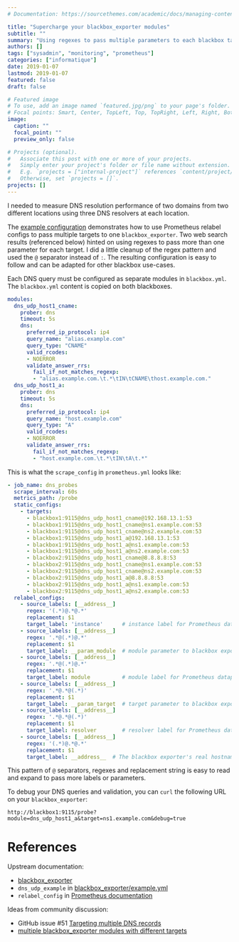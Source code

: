 ```yaml
---
# Documentation: https://sourcethemes.com/academic/docs/managing-content/

title: "Supercharge your blackbox_exporter modules"
subtitle: ""
summary: "Using regexes to pass multiple parameters to each blackbox target."
authors: []
tags: ["sysadmin", "monitoring", "prometheus"]
categories: ["informatique"]
date: 2019-01-07
lastmod: 2019-01-07
featured: false
draft: false

# Featured image
# To use, add an image named `featured.jpg/png` to your page's folder.
# Focal points: Smart, Center, TopLeft, Top, TopRight, Left, Right, BottomLeft, Bottom, BottomRight.
image:
  caption: ""
  focal_point: ""
  preview_only: false

# Projects (optional).
#   Associate this post with one or more of your projects.
#   Simply enter your project's folder or file name without extension.
#   E.g. `projects = ["internal-project"]` references `content/project/deep-learning/index.md`.
#   Otherwise, set `projects = []`.
projects: []
---
```


I needed to measure DNS resolution performance
of two domains from two different locations
using three DNS resolvers at each location.

The [example configuration](https://github.com/prometheus/blackbox_exporter#prometheus-configuration)
demonstrates how to use Prometheus relabel configs
to pass multiple targets to one `blackbox_exporter`.
Two web search results (referenced below) hinted on using regexes
to pass more than one parameter for each target.
I did a little cleanup of the regex pattern
and used the `@` separator instead of `:`.
The resulting configuration is easy to follow and
can be adapted for other blackbox use-cases.

Each DNS query must be configured as separate modules in `blackbox.yml`.
The `blackbox.yml` content is copied on both blackboxes.

```yaml
modules:
  dns_udp_host1_cname:
    prober: dns
    timeout: 5s
    dns:
      preferred_ip_protocol: ip4
      query_name: "alias.example.com"
      query_type: "CNAME"
      valid_rcodes:
      - NOERROR
      validate_answer_rrs:
        fail_if_not_matches_regexp:
        - "alias.example.com.\t.*\tIN\tCNAME\thost.example.com."
  dns_udp_host1_a:
    prober: dns
    timeout: 5s
    dns:
      preferred_ip_protocol: ip4
      query_name: "host.example.com"
      query_type: "A"
      valid_rcodes:
      - NOERROR
      validate_answer_rrs:
        fail_if_not_matches_regexp:
        - "host.example.com.\t.*\tIN\tA\t.*"
```

This is what the `scrape_config` in `prometheus.yml` looks like:

```yaml
- job_name: dns_probes
  scrape_interval: 60s
  metrics_path: /probe
  static_configs:
    - targets:
      - blackbox1:9115@dns_udp_host1_cname@192.168.13.1:53
      - blackbox1:9115@dns_udp_host1_cname@ns1.example.com:53
      - blackbox1:9115@dns_udp_host1_cname@ns2.example.com:53
      - blackbox1:9115@dns_udp_host1_a@192.168.13.1:53
      - blackbox1:9115@dns_udp_host1_a@ns1.example.com:53
      - blackbox1:9115@dns_udp_host1_a@ns2.example.com:53
      - blackbox2:9115@dns_udp_host1_cname@8.8.8.8:53
      - blackbox2:9115@dns_udp_host1_cname@ns1.example.com:53
      - blackbox2:9115@dns_udp_host1_cname@ns2.example.com:53
      - blackbox2:9115@dns_udp_host1_a@8.8.8.8:53
      - blackbox2:9115@dns_udp_host1_a@ns1.example.com:53
      - blackbox2:9115@dns_udp_host1_a@ns2.example.com:53
  relabel_configs:
    - source_labels: [__address__]
      regex: '(.*)@.*@.*'
      replacement: $1
      target_label: 'instance'      # instance label for Prometheus datapoints
    - source_labels: [__address__]
      regex: '.*@(.*)@.*'
      replacement: $1
      target_label: __param_module  # module parameter to blackbox exporter
    - source_labels: [__address__]
      regex: '.*@(.*)@.*'
      replacement: $1
      target_label: module          # module label for Prometheus datapoints
    - source_labels: [__address__]
      regex: '.*@.*@(.*)'
      replacement: $1
      target_label: __param_target  # target parameter to blackbox exporter
    - source_labels: [__address__]
      regex: '.*@.*@(.*)'
      replacement: $1
      target_label: resolver        # resolver label for Prometheus datapoints
    - source_labels: [__address__]
      regex: '(.*)@.*@.*'
      replacement: $1
      target_label: __address__  # The blackbox exporter's real hostname:port.
```

This pattern of `@` separators, regexes and replacement string
is easy to read and expand to pass more labels or parameters.

To debug your DNS queries and validation, you can `curl` the following URL on your `blackbox_exporter`:

```plaintext
http://blackbox1:9115/probe?module=dns_udp_host1_a&target=ns1.example.com&debug=true
```


# References

Upstream documentation:

 * [blackbox_exporter](https://github.com/prometheus/blackbox_exporter)
 * `dns_udp_example` in [blackbox_exporter/example.yml](https://github.com/prometheus/blackbox_exporter/blob/master/example.yml)
 * `relabel_config` in [Prometheus documentation](https://prometheus.io/docs/prometheus/latest/configuration/configuration/#relabel_config)

Ideas from community discussion:

 * GitHub issue #51 [Targeting multiple DNS records](https://github.com/prometheus/blackbox_exporter/issues/51)
 * [multiple blackbox_exporter modules with different targets](https://groups.google.com/forum/#!topic/prometheus-users/zTfTkUhIU7I)

